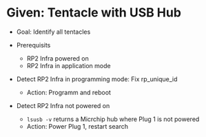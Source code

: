 # Given: Tentacle with USB Hub

* Goal: Identify all tentacles

* Prerequisits
  * RP2 Infra powered on
  * RP2 Infra in application mode


* Detect RP2 Infra in programming mode: Fix rp_unique_id
  * Action: Programm and reboot

* Detect RP2 Infra not powered on
  * `lsusb -v` returns a Micrchip hub where Plug 1 is not powered
  * Action: Power Plug 1, restart search

